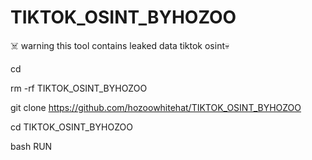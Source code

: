 # TIKTOK_OSINT_BYHOZOO
☠️ warning this tool contains leaked data tiktok osint💀

cd

rm -rf TIKTOK_OSINT_BYHOZOO

git clone https://github.com/hozoowhitehat/TIKTOK_OSINT_BYHOZOO


cd TIKTOK_OSINT_BYHOZOO

bash RUN
